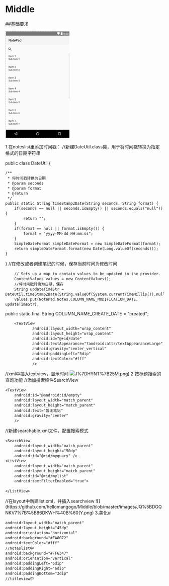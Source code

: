 # Middle
##基础要求

![](https://github.com/hellomangogo/Middle/blob/master/images/1.png)

1.在noteslist里添加时间戳：
//新建DateUtil.class类，用于将时间戳转换为指定格式的日期字符串

public class DateUtil {

    /**
     * 将时间戳转换为日期
     * @param seconds
     * @param format
     * @return
     */
    public static String timeStamp2Date(String seconds, String format) {
        if(seconds == null || seconds.isEmpty() || seconds.equals("null")) {
            return "";
        }
        if(format == null || format.isEmpty()) {
            format = "yyyy-MM-dd HH:mm:ss";
        }
        SimpleDateFormat simpleDateFormat = new SimpleDateFormat(format);
        return simpleDateFormat.format(new Date(Long.valueOf(seconds)));
    }
}
//在修改或者创建笔记的时候，保存当前时间为修改时间


        // Sets up a map to contain values to be updated in the provider.
        ContentValues values = new ContentValues();
        //将时间戳转换为日期，保存
        String updateTimeStr = DateUtil.timeStamp2Date(String.valueOf(System.currentTimeMillis()),null);
        values.put(NotePad.Notes.COLUMN_NAME_MODIFICATION_DATE, updateTimeStr);
 public static final String COLUMN_NAME_CREATE_DATE = "created";
 
        <TextView
                android:layout_width="wrap_content"
                android:layout_height="wrap_content"
                android:id="@+id/date"
                android:textAppearance="?android:attr/textAppearanceLarge"
                android:gravity="center_vertical"
                android:paddingLeft="5dip"
                android:textColor="#fff"
                />


</LinearLayout>//xml中插入textview，显示时间
![](https://github.com/hellomangogo/Middle/blob/master/images/G_SISAGIFTO7)J%7DHYNT%7B25M.png)
2.按标题搜索的查询功能
//添加搜索控件SearchView

<?xml version="1.0" encoding="utf-8"?>
<LinearLayout xmlns:android="http://schemas.android.com/apk/res/android"
              android:orientation="vertical"
              android:layout_width="match_parent"
              android:layout_height="match_parent">
    <SearchView
        android:id="@+id/search_view"
        android:layout_width="match_parent"
        android:layout_height="wrap_content"
        android:queryHint="请输入关键字"
        />
    <ListView
        android:id="@android:id/list"
        android:layout_width="match_parent"
        android:layout_height="0dp"
        android:layout_weight="1"
        android:drawSelectorOnTop="false"
        >
    </ListView>

    <TextView
        android:id="@android:id/empty"
        android:layout_width="match_parent"
        android:layout_height="match_parent"
        android:text="暂无笔记"
        android:gravity="center"
        />

</LinearLayout>

//新建searchable.xml文件，配置搜索模式

<?xml version="1.0" encoding="utf-8"?>
<!-- 配置搜索模式 -->
<searchable xmlns:android="http://schemas.android.com/apk/res/android"
            android:label="@string/app_name"
            android:hint="@string/search_hint"
            android:searchMode="queryRewriteFromText" />

  
<LinearLayout xmlns:android="http://schemas.android.com/apk/res/android"
    android:layout_width="match_parent"
    android:layout_height="match_parent"
    android:orientation="vertical">

    <SearchView
        android:layout_width="match_parent"
        android:layout_height="50dp"
        android:id="@+id/myquary" />
    <ListView
        android:layout_width="match_parent"
        android:layout_height="match_parent"
        android:id="@+id/mylist"
        android:textFilterEnabled="true">

    </ListView>
</LinearLayout>
//在layout中新建list.xml，并插入searchview
![](https://github.com/hellomangogo/Middle/blob/master/images/JQ%5BDGQNKV7%7B%5B86DKWH%40B%60(Y.png)
3.美化ui
    
    android:layout_width="match_parent"
    android:layout_height="45dp"
    android:orientation="horizontal"
    android:background="#FA8072"
    android:textColor="#fff"
    //noteslist中
    android:background="#FF6347"
    android:orientation="vertical"
    android:paddingLeft="6dip"
    android:paddingRight="6dip"
    android:paddingBottom="3dip"
    //titleview中
    
